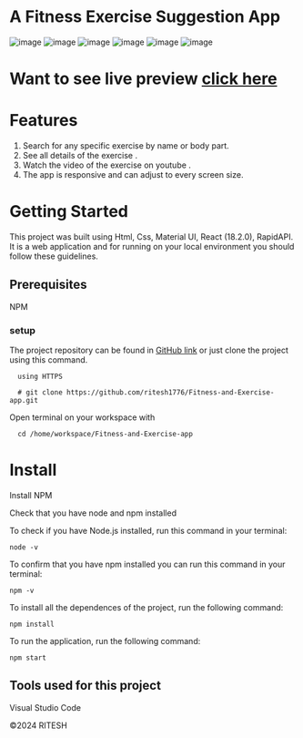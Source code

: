 
# A Fitness Exercise Suggestion App

![image](https://github.com/user-attachments/assets/cd13656a-ab8b-4f02-b896-8e6b79ef0f62)
![image](https://github.com/user-attachments/assets/362d3346-d602-46cd-a169-e4465692b6dc)
![image](https://github.com/user-attachments/assets/14109c24-1f39-4cab-bf57-37e7d6a09a23)
![image](https://github.com/user-attachments/assets/1f25f0c7-e428-43be-a4ed-1cc6453a8bb8)
![image](https://github.com/user-attachments/assets/3548227b-ac19-4d15-b563-d330ee28379f)
![image](https://github.com/user-attachments/assets/86a1798a-eab9-44bf-84c1-0e875856d4bd)

                       
# Want to see live preview [click here](https://tiny-figolla-23da1d.netlify.app/exercise/2331) 

# Features
1. Search for any specific exercise by name or body part.
2. See all details of the exercise .
3. Watch the video of the exercise on youtube .
4. The app is responsive and can adjust to every screen size.




# Getting Started

This project was built using Html, Css, Material UI, React (18.2.0), RapidAPI. It is a web application and for running on your local environment you should follow these guidelines.


## Prerequisites
NPM

### setup
The project repository can be found in [GitHub link](https://github.com/ritesh1776/Fitness-and-Exercise-app) or just clone the project using this command.

      using HTTPS
      
      # git clone https://github.com/ritesh1776/Fitness-and-Exercise-app.git

Open terminal on your workspace with

      cd /home/workspace/Fitness-and-Exercise-app
      
      
# Install
Install NPM

Check that you have node and npm installed

To check if you have Node.js installed, run this command in your terminal:

    node -v

To confirm that you have npm installed you can run this command in your terminal:

    npm -v
   
To install all the dependences of the project, run the following command:

    npm install

To run the application, run the following command:

    npm start

## Tools used for this project
 Visual Studio Code



 ©2024 RITESH

